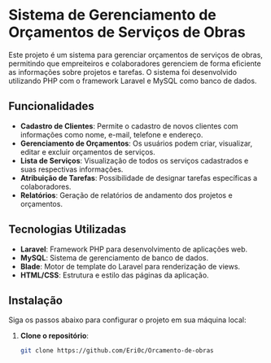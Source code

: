 # Sistema de Gerenciamento de Orçamentos de Serviços de Obras

Este projeto é um sistema para gerenciar orçamentos de serviços de obras, permitindo que empreiteiros e colaboradores gerenciem de forma eficiente as informações sobre projetos e tarefas. O sistema foi desenvolvido utilizando PHP com o framework Laravel e MySQL como banco de dados.

## Funcionalidades

- **Cadastro de Clientes**: Permite o cadastro de novos clientes com informações como nome, e-mail, telefone e endereço.
- **Gerenciamento de Orçamentos**: Os usuários podem criar, visualizar, editar e excluir orçamentos de serviços.
- **Lista de Serviços**: Visualização de todos os serviços cadastrados e suas respectivas informações.
- **Atribuição de Tarefas**: Possibilidade de designar tarefas específicas a colaboradores.
- **Relatórios**: Geração de relatórios de andamento dos projetos e orçamentos.

## Tecnologias Utilizadas

- **Laravel**: Framework PHP para desenvolvimento de aplicações web.
- **MySQL**: Sistema de gerenciamento de banco de dados.
- **Blade**: Motor de template do Laravel para renderização de views.
- **HTML/CSS**: Estrutura e estilo das páginas da aplicação.

## Instalação

Siga os passos abaixo para configurar o projeto em sua máquina local:

1. **Clone o repositório**:
   ```bash
   git clone https://github.com/Eri0c/Orcamento-de-obras
 
